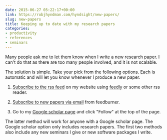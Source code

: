 ```yaml
---
date: 2015-06-27 05:22:17+00:00
link: https://robjhyndman.com/hyndsight/new-papers/
slug: new-papers
title: Keeping up to date with my research papers
categories:
- productivity
- references
- seminars
---
```


Many people ask me to let them know when I write a new research paper. I can't do that as there are too many people involved, and it is not scalable.

The solution is simple. Take your pick from the following options. Each is automatic and will let you know whenever I produce a new paper.



  1. [Subscribe to the rss feed](http://feeds.feedburner.com/ProfessorRobJHyndman) on my website using [feedly](http://feedly.com) or some other rss reader.

  2. [Subscribe to new papers via email](https://feedburner.google.com/fb/a/mailverify?uri=ProfessorRobJHyndman) from feedburner.

  3. Go to my [Google scholar page](https://scholar.google.com/citations?user=vamErfkAAAAJ&hl=en) and click "Follow" at the top of the page.

The latter method will work for anyone with a Google scholar page. The Google scholar option only includes research papers. The first two methods also include any new seminars I give or new software packages I write.
